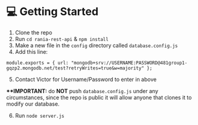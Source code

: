 # 💻 Getting Started
1. Clone the repo
2. Run `cd rania-rest-api` & `npm install`
3. Make a new file in the `config` directory called `database.config.js`
4. Add this line:

`
module.exports = {
  url:
    "mongodb+srv://USERNAME:PASSWORD@481group1-gqzp2.mongodb.net/test?retryWrites=true&w=majority"
};
`

5. Contact Victor for Username/Password to enter in above
  
  __**IMPORTANT:__ do __NOT__ push `database.config.js` under any circumstances, since the repo is public it will allow anyone that clones it to modify our database.
  
6. Run `node server.js` 
